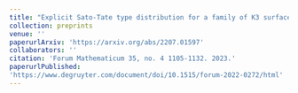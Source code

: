 ```yaml
---
title: "Explicit Sato-Tate type distribution for a family of K3 surfaces"
collection: preprints
venue: ''
paperurlArxiv: 'https://arxiv.org/abs/2207.01597'
collaborators: ''
citation: 'Forum Mathematicum 35, no. 4 1105-1132. 2023.'
paperurlPublished:
'https://www.degruyter.com/document/doi/10.1515/forum-2022-0272/html'
---
```


